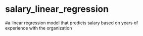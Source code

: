 # salary_linear_regression

#a linear regression model that predicts salary based on years of experience with the organization
